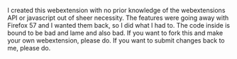I created this webextension with no prior knowledge of the webextensions API or javascript out of sheer necessity. The features were going away with Firefox 57 and I wanted them back, so I did what I had to. The code inside is bound to be bad and lame and also bad. If you want to fork this and make your own webextension, please do. If you want to submit changes back to me, please do.

